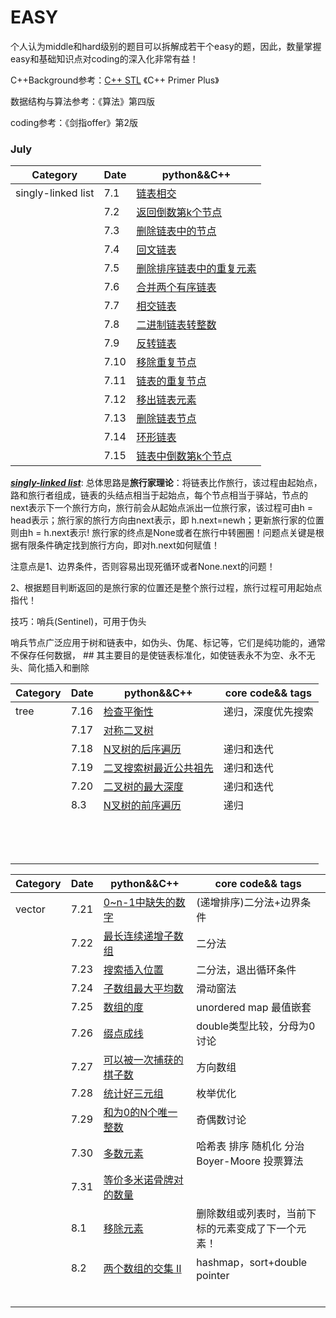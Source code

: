 #  EASY

个人认为middle和hard级别的题目可以拆解成若干个easy的题，因此，数量掌握easy和基础知识点对coding的深入化非常有益！

C++Background参考：[C++ STL](http://c.biancheng.net/view/413.html) 《C++ Primer Plus》

数据结构与算法参考：《算法》第四版

coding参考：《剑指offer》第2版

### July

| Category           | Date | python&&C++                                                  |
| ------------------ | ---- | ------------------------------------------------------------ |
| singly-linked list | 7.1  | [链表相交](https://leetcode-cn.com/problems/intersection-of-two-linked-lists-lcci/) |
|                    | 7.2  | [返回倒数第k个节点](https://leetcode-cn.com/problems/kth-node-from-end-of-list-lcci/) |
|                    | 7.3  | [删除链表中的节点](https://leetcode-cn.com/problems/delete-node-in-a-linked-list/) |
|                    | 7.4  | [回文链表](https://leetcode-cn.com/problems/palindrome-linked-list-lcci/) |
|                    | 7.5  | [删除排序链表中的重复元素](https://leetcode-cn.com/problems/remove-duplicates-from-sorted-list/) |
|                    | 7.6  | [合并两个有序链表](https://leetcode-cn.com/problems/merge-two-sorted-lists/) |
|                    | 7.7  | [相交链表](https://leetcode-cn.com/problems/intersection-of-two-linked-lists/) |
|                    | 7.8  | [二进制链表转整数](https://leetcode-cn.com/problems/convert-binary-number-in-a-linked-list-to-integer/) |
|                    | 7.9  | [反转链表](https://leetcode-cn.com/problems/fan-zhuan-lian-biao-lcof/) |
|                    | 7.10 | [移除重复节点](https://leetcode-cn.com/problems/remove-duplicate-node-lcci/) |
|                    | 7.11 | [链表的重复节点](https://leetcode-cn.com/problems/middle-of-the-linked-list/) |
|                    | 7.12 | [移出链表元素](https://leetcode-cn.com/problems/remove-linked-list-elements/) |
|                    | 7.13 | [删除链表节点](https://leetcode-cn.com/problems/shan-chu-lian-biao-de-jie-dian-lcof/) |
|                    | 7.14 | [环形链表](https://leetcode-cn.com/problems/linked-list-cycle/) |
|                    | 7.15 | [链表中倒数第k个节点](https://leetcode-cn.com/problems/lian-biao-zhong-dao-shu-di-kge-jie-dian-lcof/) |

***<u>singly-linked list</u>***: 总体思路是**旅行家理论**：将链表比作旅行，该过程由起始点，路和旅行者组成，链表的头结点相当于起始点，每个节点相当于驿站，节点的next表示下一个旅行方向，旅行前会从起始点派出一位旅行家，该过程可由h = head表示；旅行家的旅行方向由next表示，即 h.next=newh；更新旅行家的位置则由h = h.next表示! 旅行家的终点是None或者在旅行中转圈圈！问题点关键是根据有限条件确定找到旅行方向，即对h.next如何赋值！

注意点是1、边界条件，否则容易出现死循环或者None.next的问题！

​               2、根据题目判断返回的是旅行家的位置还是整个旅行过程，旅行过程可用起始点指代！

技巧：哨兵(Sentinel)，可用于伪头

​			哨兵节点广泛应用于树和链表中，如伪头、伪尾、标记等，它们是纯功能的，通常不保存任何数据，     ## 其主要目的是使链表标准化，如使链表永不为空、永不无头、简化插入和删除

| Category | Date | python&&C++                                                  | core code&& tags   |
| -------- | ---- | ------------------------------------------------------------ | ------------------ |
| tree     | 7.16 | [检查平衡性](https://leetcode-cn.com/problems/check-balance-lcci/) | 递归，深度优先搜索 |
|          | 7.17 | [对称二叉树](https://leetcode-cn.com/problems/symmetric-tree/) |                    |
|          | 7.18 | [N叉树的后序遍历](https://leetcode-cn.com/problems/n-ary-tree-postorder-traversal/submissions/) | 递归和迭代         |
|          | 7.19 | [二叉搜索树最近公共祖先](https://leetcode-cn.com/problems/er-cha-sou-suo-shu-de-zui-jin-gong-gong-zu-xian-lcof/submissions/) | 递归和迭代         |
|          | 7.20 | [二叉树的最大深度](https://leetcode-cn.com/problems/maximum-depth-of-binary-tree/submissions/) | 递归和迭代         |
|          | 8.3  | [N叉树的前序遍历](https://leetcode-cn.com/problems/n-ary-tree-preorder-traversal/) | 递归               |
|          |      |                                                              |                    |
|          |      |                                                              |                    |
|          |      |                                                              |                    |
|          |      |                                                              |                    |
|          |      |                                                              |                    |
|          |      |                                                              |                    |
|          |      |                                                              |                    |
|          |      |                                                              |                    |
|          |      |                                                              |                    |
|          |      |                                                              |                    |
|          |      |                                                              |                    |
|          |      |                                                              |                    |
|          |      |                                                              |                    |



| Category | Date | python&&C++                                                  | core code&& tags                                   |
| -------- | ---- | ------------------------------------------------------------ | -------------------------------------------------- |
| vector   | 7.21 | [0~n-1中缺失的数字](https://leetcode-cn.com/problems/que-shi-de-shu-zi-lcof/) | (递增排序)二分法+边界条件                          |
|          | 7.22 | [最长连续递增子数组](https://leetcode-cn.com/problems/longest-continuous-increasing-subsequence/) | 二分法                                             |
|          | 7.23 | [搜索插入位置](https://leetcode-cn.com/problems/search-insert-position/) | 二分法，退出循环条件                               |
|          | 7.24 | [子数组最大平均数](https://leetcode-cn.com/problems/maximum-average-subarray-i/) | 滑动窗法                                           |
|          | 7.25 | [数组的度](https://leetcode-cn.com/problems/degree-of-an-array/) | unordered map 最值嵌套                             |
|          | 7.26 | [缀点成线](https://leetcode-cn.com/problems/check-if-it-is-a-straight-line/) | double类型比较，分母为0讨论                        |
|          | 7.27 | [可以被一次捕获的棋子数](https://leetcode-cn.com/problems/available-captures-for-rook/) | 方向数组                                           |
|          | 7.28 | [统计好三元组](https://leetcode-cn.com/problems/count-good-triplets/) | 枚举优化                                           |
|          | 7.29 | [和为0的N个唯一整数](https://leetcode-cn.com/problems/find-n-unique-integers-sum-up-to-zero/) | 奇偶数讨论                                         |
|          | 7.30 | [多数元素](https://leetcode-cn.com/problems/majority-element/submissions/) | 哈希表 排序 随机化 分治 Boyer-Moore 投票算法       |
|          | 7.31 | [等价多米诺骨牌对的数量](https://leetcode-cn.com/problems/number-of-equivalent-domino-pairs/) |                                                    |
|          | 8.1  | [移除元素](https://leetcode-cn.com/problems/remove-element/) | 删除数组或列表时，当前下标的元素变成了下一个元素！ |
|          | 8.2  | [两个数组的交集 II](https://leetcode-cn.com/problems/intersection-of-two-arrays-ii/) | hashmap，sort+double pointer                       |
|          |      |                                                              |                                                    |
|          |      |                                                              |                                                    |
|          |      |                                                              |                                                    |
|          |      |                                                              |                                                    |
|          |      |                                                              |                                                    |
|          |      |                                                              |                                                    |



